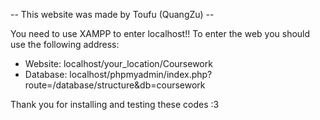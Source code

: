 -- This website was made by Toufu (QuangZu) --

You need to use XAMPP to enter localhost!!
To enter the web you should use the following address:
- Website:
    localhost/your_location/Coursework
- Database:
    localhost/phpmyadmin/index.php?route=/database/structure&db=coursework

Thank you for installing and testing these codes :3

